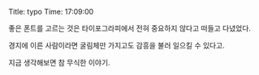 Title: typo
Time: 17:09:00

좋은 폰트를 고르는 것은 타이포그라피에서 전혀 중요하지 않다고 떠들고 다녔었다.

경지에 이른 사람이라면 굴림체만 가지고도 감흥을 불러 일으킬 수 있다고.

지금 생각해보면 참 무식한 이야기.

